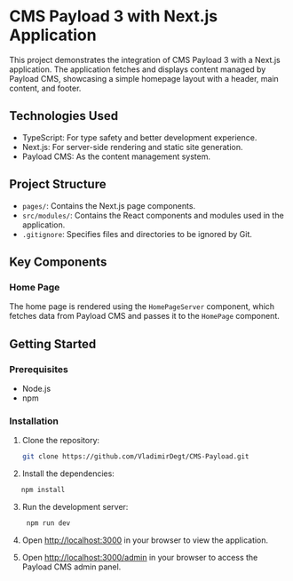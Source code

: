 # CMS Payload 3 with Next.js Application
This project demonstrates the integration of CMS Payload 3 with a Next.js application. The application fetches and displays content managed by Payload CMS, showcasing a simple homepage layout with a header, main content, and footer.

## Technologies Used
- TypeScript: For type safety and better development experience.
- Next.js: For server-side rendering and static site generation.
- Payload CMS: As the content management system.

## Project Structure
- `pages/`: Contains the Next.js page components.
- `src/modules/`: Contains the React components and modules used in the application.
- `.gitignore`: Specifies files and directories to be ignored by Git.

## Key Components
### Home Page
The home page is rendered using the `HomePageServer` component, which fetches data from Payload CMS and passes it to the `HomePage` component.

## Getting Started
### Prerequisites
- Node.js
- npm

### Installation
1. Clone the repository:
   ```sh
   git clone https://github.com/VladimirDegt/CMS-Payload.git
    ```
2. Install the dependencies:
```sh
   npm install
   ```
3. Run the development server:
   ```sh
    npm run dev
    ```
4. Open [http://localhost:3000](http://localhost:3000) in your browser to view the application.

5. Open [http://localhost:3000/admin](http://localhost:3000/admin) in your browser to access the Payload CMS admin panel.